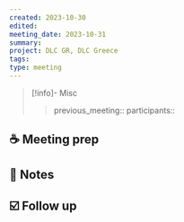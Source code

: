 ```yaml
---
created: 2023-10-30
edited: 
meeting_date: 2023-10-31
summary: 
project: DLC GR, DLC Greece
tags: 
type: meeting
---
```


>[!info]- Misc
>>previous_meeting:: 
>participants::

## ☕ Meeting prep

## 📒 Notes

## ☑️ Follow up
